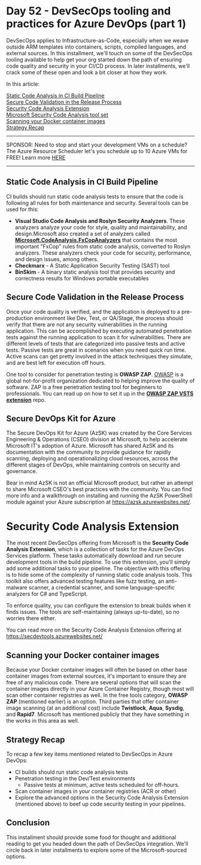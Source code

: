 # Day 52 - DevSecOps tooling and practices for Azure DevOps (part 1)

DevSecOps applies to Infrastructure-as-Code, especially when we weave outside ARM templates into containers, scripts, compiled languages, and external sources. In this installment, we'll touch on some of the DevSecOps tooling available to help get your org started down the path of ensuring code quality and security in your CI/CD process. In later installments, we'll crack some of these open and look a bit closer at how they work.

In this article:

[Static Code Analysis in CI Build Pipeline](#static-code-analysis-in-ci-build-pipeline) </br>
[Secure Code Validation in the Release Process](#secure-code-validation-in-the-release-process) </br>
[Security Code Analysis Extension](#security-code-analysis-extension) </br>
[Microsoft Security Code Analysis tool set](#microsoft-security-code-analysis-tool-set) </br>
[Scanning your Docker container images](#scanning-your-docker-container-images) </br>
[Strategy Recap](#strategy-recap) </br>

***
SPONSOR: Need to stop and start your development VMs on a schedule? The Azure Resource Scheduler let's you schedule up to 10 Azure VMs for FREE! Learn more [HERE](https://azuremarketplace.microsoft.com/en-us/marketplace/apps/lumagatena.resourcescheduler?tab=Overview)
***

## Static Code Analysis in CI Build Pipeline
CI builds should run static code analysis tests to ensure that the code is following all rules for both maintenance and security. Several tools can be used for this:

- **Visual Studio Code Analysis and Roslyn Security Analyzers**. These analyzers analyze your code for style, quality and maintainability, and design.Microsoft also created a set of analyzers called [**Microsoft.CodeAnalysis.FxCopAnalyzers**](https://docs.microsoft.com/visualstudio/code-quality/install-fxcop-analyzers) that contains the most important "FxCop" rules from static code analysis, converted to Roslyn analyzers. These analyzers check your code for security, performance, and design issues, among others.
- **Checkmarx** - A Static Application Security Testing (SAST) tool
- **BinSkim** - A binary static analysis tool that provides security and correctness results for Windows portable executables

## Secure Code Validation in the Release Process

Once your code quality is verified, and the application is deployed to a pre-production environment like Dev, Test, or QA/Stage, the process should verify that there are not any security vulnerabilities in the running application. This can be accomplished by executing automated penetration tests against the running application to scan it for vulnerabilities. There are different levels of tests that are categorized into passive tests and active tests. Passive tests are great in scenarios when you need quick run time. Active scans can get pretty involved in the attack techniques they simulate, and are best left for execution off hours.

One tool to consider for penetration testing is **OWASP ZAP**. [OWASP](https://www.owasp.org/) is a global not-for-profit organization dedicated to helping improve the quality of software. ZAP is a free penetration testing tool for beginners to professionals. You can read up on how to set it up in the [**OWASP ZAP VSTS extension**](https://github.com/deliveron/owasp-zap-vsts-extension) repo.

## Secure DevOps Kit for Azure

The Secure DevOps Kit for Azure (AzSK) was created by the Core Services Engineering & Operations (CSEO) division at Microsoft, to help accelerate Microsoft IT's adoption of Azure. Microsoft has shared AzSK and its documentation with the community to provide guidance for rapidly scanning, deploying and operationalizing cloud resources, across the different stages of DevOps, while maintaining controls on security and governance.

Bear in mind AzSK is not an official Microsoft product, but rather an attempt to share Microsoft CSEO's best practices with the community. You can find more info and a walkthrough on installing and running the AzSK PowerShell module against your Azure subscription at https://azsk.azurewebsites.net/.

# Security Code Analysis Extension

The most recent DevSecOps offering from Microsoft is the **Security Code Analysis Extension**, which is a collection of tasks for the Azure DevOps Services platform. These tasks automatically download and run secure development tools in the build pipeline. To use this extension, you'll simply add some additional tasks to your pipeline. The objective with this offering is to hide some of the complexity of running static code analysis tools. This toolkit also offers advanced testing features like fuzz testing, an anti-malware scanner, a credential scanner, and some language-specific analyzers for C# and TypeScript.

To enforce quality, you can configure the extension to break builds when it finds issues. The tools are self-maintaining (always up-to-date), so no worries there either.

You can read more on the Security Code Analysis Extension offering at https://secdevtools.azurewebsites.net/


## Scanning your Docker container images

Because your Docker container images will often be based on other base container images from external sources, it's important to ensure they are free of any malicious code. There are several options that will scan the container images directly in your Azure Container Registry, though most will scan other container registries as well. In the free tools category, **OWASP ZAP** (mentioned earlier) is an option. Third parties that offer container image scanning (at an additional cost) include **Twistlock**, **Aqua**, **Sysdig**, and **Rapid7**. Microsoft has mentioned publicly that they have something in the works in this area as well.


## Strategy Recap

To recap a few key items mentioned related to DevSecOps in Azure DevOps:

- CI builds should run static code analysis tests
- Penetration testing in the Dev/Test environments
  - Passive tests at minimum, active tests scheduled for off-hours.
- Scan container images in your container registries (ACR or other)
- Explore the advanced options in the Security Code Analysis Extension (mentioned above) to beef up code security testing in your pipelines.

## Conclusion

This installment should provide some food for thought and additional reading to get you headed down the path of DevSecOps integration. We'll circle back in later installments to explore some of the Microsoft-sourced options.
